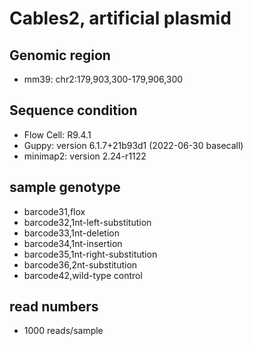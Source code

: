 # Cables2, artificial plasmid

## Genomic region

- mm39: chr2:179,903,300-179,906,300

## Sequence condition

- Flow Cell: R9.4.1
- Guppy: version 6.1.7+21b93d1 (2022-06-30 basecall)
- minimap2: version 2.24-r1122

## sample genotype

- barcode31,flox
- barcode32,1nt-left-substitution
- barcode33,1nt-deletion
- barcode34,1nt-insertion
- barcode35,1nt-right-substitution
- barcode36,2nt-substitution
- barcode42,wild-type control

## read numbers

- 1000 reads/sample
